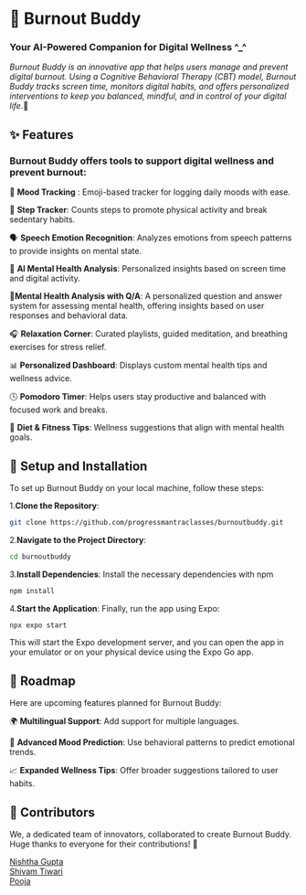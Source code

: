 # 🌱 Burnout Buddy 

### Your AI-Powered Companion for Digital Wellness ^_^
*Burnout Buddy is an innovative app that helps users manage and prevent digital burnout. Using a Cognitive Behavioral Therapy (CBT) model, Burnout Buddy tracks screen time, monitors digital habits, and offers personalized interventions to keep you balanced, mindful, and in control of your digital life*.🌟

## ✨ Features
### Burnout Buddy offers tools to support digital wellness and prevent burnout:

🧘 **Mood Tracking** : Emoji-based tracker for logging daily moods with ease.

👣 **Step Tracker**: Counts steps to promote physical activity and break sedentary habits.

🗣️ **Speech Emotion Recognition**: Analyzes emotions from speech patterns to provide insights on mental state.

🤖 **AI Mental Health Analysis**: Personalized insights based on screen time and digital activity.

🤔**Mental Health Analysis with Q/A**: A personalized question and answer system for assessing mental health, offering insights based on user responses and behavioral data.

🎧 **Relaxation Corner**: Curated playlists, guided meditation, and breathing exercises for stress relief.

📊 **Personalized Dashboard**: Displays custom mental health tips and wellness advice.

🕓 **Pomodoro Timer**: Helps users stay productive and balanced with focused work and breaks.

🍏 **Diet & Fitness Tips**: Wellness suggestions that align with mental health goals.


## 🚀 Setup and Installation
To set up Burnout Buddy on your local machine, follow these steps:

1.**Clone the Repository**:

```bash
git clone https://github.com/progressmantraclasses/burnoutbuddy.git
```
2.**Navigate to the Project Directory**:

```bash
cd burnoutbuddy
```
3.**Install Dependencies**: Install the necessary dependencies with npm
```bash
npm install
```
4.**Start the Application**: Finally, run the app using Expo:
```bash
npx expo start
```
This will start the Expo development server, and you can open the app in your emulator or on your physical device using the Expo Go app.

## 📅 Roadmap
Here are upcoming features planned for Burnout Buddy:

🌍 **Multilingual Support**: Add support for multiple languages.

🤳 **Advanced Mood Prediction**: Use behavioral patterns to predict emotional trends.

📈 **Expanded Wellness Tips**: Offer broader suggestions tailored to user habits.

## 🤝 Contributors
We, a dedicated team of innovators, collaborated to create Burnout Buddy. Huge thanks to everyone for their contributions! 👏

[Nishtha Gupta](https://github.com/nishthagupta25) \
[Shivam Tiwari](https://github.com/progressmantraclasses)\
[Pooja](https://github.com/Pooja395)
